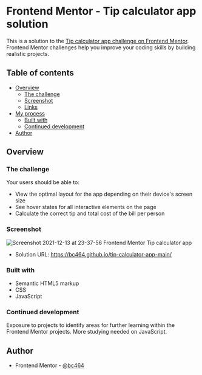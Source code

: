 # Frontend Mentor - Tip calculator app solution

This is a solution to the [Tip calculator app challenge on Frontend Mentor](https://www.frontendmentor.io/challenges/tip-calculator-app-ugJNGbJUX). Frontend Mentor challenges help you improve your coding skills by building realistic projects.

## Table of contents

- [Overview](#overview)
  - [The challenge](#the-challenge)
  - [Screenshot](#screenshot)
  - [Links](#links)
- [My process](#my-process)
  - [Built with](#built-with)
   - [Continued development](#continued-development)
- [Author](#author)


## Overview

### The challenge

Your users should be able to:

- View the optimal layout for the app depending on their device's screen size
- See hover states for all interactive elements on the page
- Calculate the correct tip and total cost of the bill per person

### Screenshot

![Screenshot 2021-12-13 at 23-37-56 Frontend Mentor Tip calculator app](https://user-images.githubusercontent.com/82536545/145893420-50d589c7-3474-474a-a7c5-f184a4bc66df.png)


- Solution URL: https://bc464.github.io/tip-calculator-app-main/

### Built with

- Semantic HTML5 markup
- CSS 
- JavaScript

### Continued development

Exposure to projects to identify areas for further learning within the Frontend Mentor projects. More studying needed on JavaScript.

## Author

- Frontend Mentor - [@bc464](https://www.frontendmentor.io/profile/yourusername)
